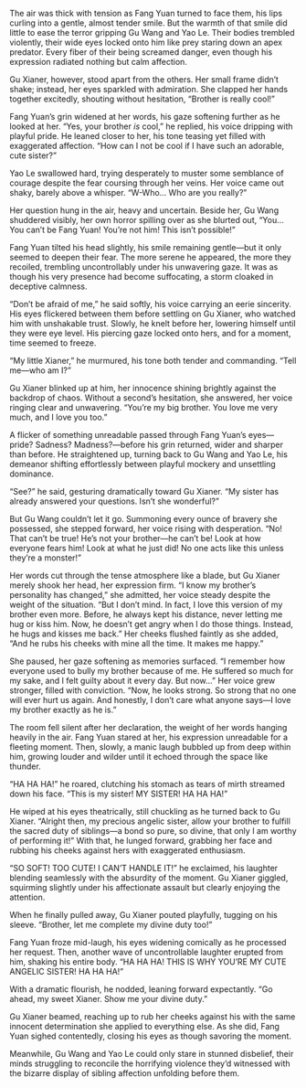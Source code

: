 The air was thick with tension as Fang Yuan turned to face them, his lips curling into a gentle, almost tender smile. But the warmth of that smile did little to ease the terror gripping Gu Wang and Yao Le. Their bodies trembled violently, their wide eyes locked onto him like prey staring down an apex predator. Every fiber of their being screamed danger, even though his expression radiated nothing but calm affection.

Gu Xianer, however, stood apart from the others. Her small frame didn’t shake; instead, her eyes sparkled with admiration. She clapped her hands together excitedly, shouting without hesitation, “Brother is really cool!”

Fang Yuan’s grin widened at her words, his gaze softening further as he looked at her. “Yes, your brother *is* cool,” he replied, his voice dripping with playful pride. He leaned closer to her, his tone teasing yet filled with exaggerated affection. “How can I not be cool if I have such an adorable, cute sister?”

Yao Le swallowed hard, trying desperately to muster some semblance of courage despite the fear coursing through her veins. Her voice came out shaky, barely above a whisper. “W-Who… Who are you really?” 

Her question hung in the air, heavy and uncertain. Beside her, Gu Wang shuddered visibly, her own horror spilling over as she blurted out, “You… You can’t be Fang Yuan! You’re not him! This isn’t possible!”

Fang Yuan tilted his head slightly, his smile remaining gentle—but it only seemed to deepen their fear. The more serene he appeared, the more they recoiled, trembling uncontrollably under his unwavering gaze. It was as though his very presence had become suffocating, a storm cloaked in deceptive calmness.

“Don’t be afraid of me,” he said softly, his voice carrying an eerie sincerity. His eyes flickered between them before settling on Gu Xianer, who watched him with unshakable trust. Slowly, he knelt before her, lowering himself until they were eye level. His piercing gaze locked onto hers, and for a moment, time seemed to freeze.

“My little Xianer,” he murmured, his tone both tender and commanding. “Tell me—who am I?”

Gu Xianer blinked up at him, her innocence shining brightly against the backdrop of chaos. Without a second’s hesitation, she answered, her voice ringing clear and unwavering. “You’re my big brother. You love me very much, and I love you too.”

A flicker of something unreadable passed through Fang Yuan’s eyes—pride? Sadness? Madness?—before his grin returned, wider and sharper than before. He straightened up, turning back to Gu Wang and Yao Le, his demeanor shifting effortlessly between playful mockery and unsettling dominance.

“See?” he said, gesturing dramatically toward Gu Xianer. “My sister has already answered your questions. Isn’t she wonderful?”

But Gu Wang couldn’t let it go. Summoning every ounce of bravery she possessed, she stepped forward, her voice rising with desperation. “No! That can’t be true! He’s not your brother—he can’t be! Look at how everyone fears him! Look at what he just did! No one acts like this unless they’re a monster!”

Her words cut through the tense atmosphere like a blade, but Gu Xianer merely shook her head, her expression firm. “I know my brother’s personality has changed,” she admitted, her voice steady despite the weight of the situation. “But I don’t mind. In fact, I love this version of my brother even more. Before, he always kept his distance, never letting me hug or kiss him. Now, he doesn’t get angry when I do those things. Instead, he hugs and kisses me back.” Her cheeks flushed faintly as she added, “And he rubs his cheeks with mine all the time. It makes me happy.”

She paused, her gaze softening as memories surfaced. “I remember how everyone used to bully my brother because of me. He suffered so much for my sake, and I felt guilty about it every day. But now…” Her voice grew stronger, filled with conviction. “Now, he looks strong. So strong that no one will ever hurt us again. And honestly, I don’t care what anyone says—I love my brother exactly as he is.”

The room fell silent after her declaration, the weight of her words hanging heavily in the air. Fang Yuan stared at her, his expression unreadable for a fleeting moment. Then, slowly, a manic laugh bubbled up from deep within him, growing louder and wilder until it echoed through the space like thunder.

“HA HA HA!” he roared, clutching his stomach as tears of mirth streamed down his face. “This is my sister! MY SISTER! HA HA HA!” 

He wiped at his eyes theatrically, still chuckling as he turned back to Gu Xianer. “Alright then, my precious angelic sister, allow your brother to fulfill the sacred duty of siblings—a bond so pure, so divine, that only I am worthy of performing it!” With that, he lunged forward, grabbing her face and rubbing his cheeks against hers with exaggerated enthusiasm.

“SO SOFT! TOO CUTE! I CAN’T HANDLE IT!” he exclaimed, his laughter blending seamlessly with the absurdity of the moment. Gu Xianer giggled, squirming slightly under his affectionate assault but clearly enjoying the attention.

When he finally pulled away, Gu Xianer pouted playfully, tugging on his sleeve. “Brother, let me complete my divine duty too!”

Fang Yuan froze mid-laugh, his eyes widening comically as he processed her request. Then, another wave of uncontrollable laughter erupted from him, shaking his entire body. “HA HA HA! THIS IS WHY YOU’RE MY CUTE ANGELIC SISTER! HA HA HA!”

With a dramatic flourish, he nodded, leaning forward expectantly. “Go ahead, my sweet Xianer. Show me your divine duty.”

Gu Xianer beamed, reaching up to rub her cheeks against his with the same innocent determination she applied to everything else. As she did, Fang Yuan sighed contentedly, closing his eyes as though savoring the moment.

Meanwhile, Gu Wang and Yao Le could only stare in stunned disbelief, their minds struggling to reconcile the horrifying violence they’d witnessed with the bizarre display of sibling affection unfolding before them.